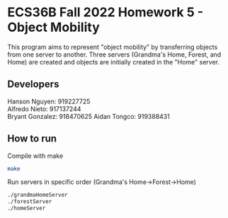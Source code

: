 # ECS36B Fall 2022 Homework 5 - Object Mobility
This program aims to represent "object mobility" by transferring objects from one server to another. Three servers (Grandma's Home, Forest, and Home) are created and objects are initially created in the "Home" server.
## Developers
Hanson Nguyen: 919227725  
Alfredo Nieto: 917137244  
Bryant Gonzalez: 918470625
Aidan Tongco: 919388431
## How to run
Compile with make
```bash
make
```
Run servers in specific order (Grandma's Home->Forest->Home)
```bash
./grandmaHomeServer
./forestServer
./homeServer
```